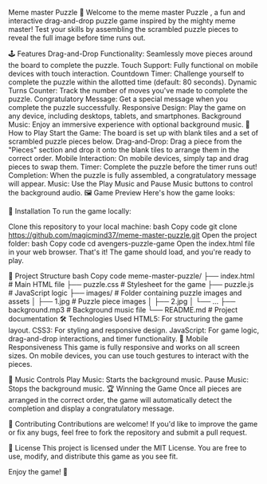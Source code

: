 Meme master Puzzle  🧩
Welcome to the meme master Puzzle , a fun and interactive drag-and-drop puzzle game inspired by the mighty meme master! Test your skills by assembling the scrambled puzzle pieces to reveal the full image before time runs out.

🕹️ Features
Drag-and-Drop Functionality: Seamlessly move pieces around the board to complete the puzzle.
Touch Support: Fully functional on mobile devices with touch interaction.
Countdown Timer: Challenge yourself to complete the puzzle within the allotted time (default: 80 seconds).
Dynamic Turns Counter: Track the number of moves you've made to complete the puzzle.
Congratulatory Message: Get a special message when you complete the puzzle successfully.
Responsive Design: Play the game on any device, including desktops, tablets, and smartphones.
Background Music: Enjoy an immersive experience with optional background music.
📜 How to Play
Start the Game:
The board is set up with blank tiles and a set of scrambled puzzle pieces below.
Drag-and-Drop:
Drag a piece from the "Pieces" section and drop it onto the blank tiles to arrange them in the correct order.
Mobile Interaction:
On mobile devices, simply tap and drag pieces to swap them.
Timer:
Complete the puzzle before the timer runs out!
Completion:
When the puzzle is fully assembled, a congratulatory message will appear.
Music:
Use the Play Music and Pause Music buttons to control the background audio.
🖼️ Game Preview
Here's how the game looks:

🚀 Installation
To run the game locally:

Clone this repository to your local machine:
bash
Copy code
git clone <https://github.com/magicmind37/meme-master-puzzle.git>
Open the project folder:
bash
Copy code
cd avengers-puzzle-game
Open the index.html file in your web browser.
That's it! The game should load, and you're ready to play.

🎨 Project Structure
bash
Copy code
meme-master-puzzle/
├── index.html        # Main HTML file
├── puzzle.css        # Stylesheet for the game
├── puzzle.js         # JavaScript logic
├── images/           # Folder containing puzzle images and assets
│   ├── 1.jpg         # Puzzle piece images
│   ├── 2.jpg
│   └── ...
├── background.mp3    # Background music file
└── README.md         # Project documentation
🛠️ Technologies Used
HTML5: For structuring the game layout.
CSS3: For styling and responsive design.
JavaScript: For game logic, drag-and-drop interactions, and timer functionality.
📱 Mobile Responsiveness
This game is fully responsive and works on all screen sizes. On mobile devices, you can use touch gestures to interact with the pieces.

🎵 Music Controls
Play Music: Starts the background music.
Pause Music: Stops the background music.
🏆 Winning the Game
Once all pieces are arranged in the correct order, the game will automatically detect the completion and display a congratulatory message.

🤝 Contributing
Contributions are welcome! If you'd like to improve the game or fix any bugs, feel free to fork the repository and submit a pull request.

📄 License
This project is licensed under the MIT License. You are free to use, modify, and distribute this game as you see fit.

Enjoy the game! 🎉
